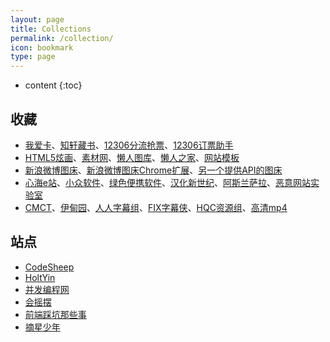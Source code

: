 ```yaml
---
layout: page
title: Collections
permalink: /collection/
icon: bookmark
type: page
---
```


* content
{:toc}


## 收藏

* [我爱卡](https://bbs.51credit.com)、[知轩藏书](http://www.zxcs8.com)、[12306分流抢票](https://www.12306bypass.com)、[12306订票助手](http://www.fishlee.net)
* [HTML5炫画](http://www.html5tricks.com)、[素材网](http://www.xwcms.net)、[懒人图库](http://www.lanrentuku.com)、[懒人之家](http://www.lanrenzhijia.com)、[网站模板](http://www.mycodes.net/153)
* [新浪微博图床](http://weibo.com/minipublish)、[新浪微博图床Chrome扩展](https://github.com/Suxiaogang/WeiboPicBed)、[另一个提供API的图床](https://sm.ms)
* [心海e站](https://hrtsea.com)、[小众软件](http://www.appinn.com)、[绿色便携软件](https://www.portablesoft.org)、[汉化新世纪](http://www.hanzify.org)、[阿斯兰萨拉](https://www.ssdax.com)、[恶意网站实验室](http://www.mwsl.org.cn)
* [CMCT](https://cmct.tv/?fromuid=72191)、[伊甸园](http://bbs.sfile2012.com)、[人人字幕组](http://www.zimuzu.tv)、[FIX字幕侠](http://www.zimuxia.cn)、[HQC资源组](http://www.gscq.me)、[高清mp4](http://www.mp4ba.com)


## 站点

* [CodeSheep](http://www.codesheep.cn)
* [HoltYin](https://holtyin.github.io)
* [并发编程网](http://ifeve.com)
* [会摇摆](http://www.huiyaobai.com)
* [前端踩坑那些事](https://www.febugs.com)
* [摘星少年](http://www.cymin.cn)